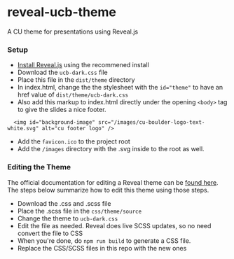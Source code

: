 # reveal-ucb-theme
A CU theme for presentations using Reveal.js 

### Setup
- [Install Reveal.js](https://revealjs.com/installation/#full-setup) using the recommened install
- Download the ````ucb-dark.css```` file
- Place this file in the ````dist/theme```` directory
- In index.html, change the the stylesheet with the ````id="theme"```` to have an href value of ````dist/theme/ucb-dark.css````
- Also add this markup to index.html directly under the opening ````<body>```` tag to give the slides a nice footer.
````
  <img id="background-image" src="/images/cu-boulder-logo-text-white.svg" alt="cu footer logo" />
````
- Add the ````favicon.ico```` to the project root
- Add the ````/images```` directory with the .svg inside to the root as well. 

### Editing the Theme
The official documentation for editing a Reveal theme can be [found here](https://github.com/hakimel/reveal.js/blob/master/css/theme/README.md). The steps below summarize how to edit this theme using those steps.
- Download the .css and .scss file
- Place the .scss file in the ````css/theme/source````
- Change the theme to ````ucb-dark.css````
- Edit the file as needed. Reveal does live SCSS updates, so no need convert the file to CSS
- When you're done, do ````npm run build```` to generate a CSS file. 
- Replace the CSS/SCSS files in this repo with the new ones
